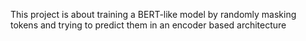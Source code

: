 This project is about training a BERT-like model by randomly masking tokens and trying to predict them in an encoder based architecture